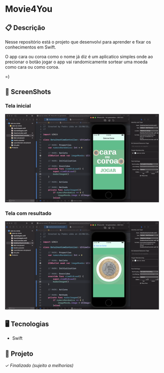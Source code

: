 # Movie4You


## 📋 Descrição

Nesse repositório está o projeto que desenvolvi para aprender e fixar os conhecimentos em Swift. 

O app cara ou coroa como o nome já diz é um aplicatico simples onde ao precionar o botão jogar o app vai randomicamente sortear uma moeda como cara ou como coroa.

=)

## 📲 ScreenShots

### Tela inicial
![](./images/print1.png)

### Tela com resultado
![](./images/print2.png)


## 🖥️ Tecnologias

- Swift


## 🎨 Projeto
*✓ Finalizado (sujeito a melhorias)*
